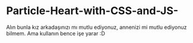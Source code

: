 # Particle-Heart-with-CSS-and-JS-

Alın bunla kız arkadaşınızı mı mutlu ediyonuz, annenizi mi mutlu ediyonuz bilmem. Ama kullanın bence işe yarar :D
